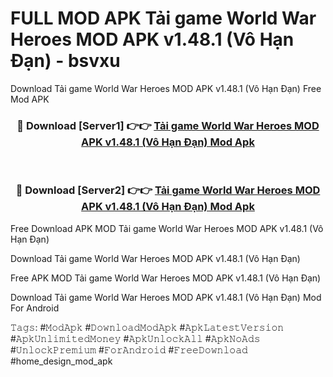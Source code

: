 # FULL MOD APK Tải game World War Heroes MOD APK v1.48.1 (Vô Hạn Đạn) - bsvxu
Download Tải game World War Heroes MOD APK v1.48.1 (Vô Hạn Đạn) Free Mod APK

<div align="center">
<h3>🔴 Download [Server1] 👉👉 <a href="https://apk-comot.site?title=Tải_game_World_War_Heroes_MOD_APK_v1.48.1_(Vô_Hạn_Đạn)">Tải game World War Heroes MOD APK v1.48.1 (Vô Hạn Đạn) Mod Apk</a></h3><br>

<h3>🔴 Download [Server2] 👉👉 <a href="https://apk-comot.site?title=Tải_game_World_War_Heroes_MOD_APK_v1.48.1_(Vô_Hạn_Đạn)">Tải game World War Heroes MOD APK v1.48.1 (Vô Hạn Đạn) Mod Apk</a></h3>
</div>


Free Download APK MOD Tải game World War Heroes MOD APK v1.48.1 (Vô Hạn Đạn)

Download Tải game World War Heroes MOD APK v1.48.1 (Vô Hạn Đạn) 

Free APK MOD Tải game World War Heroes MOD APK v1.48.1 (Vô Hạn Đạn) 

Download Tải game World War Heroes MOD APK v1.48.1 (Vô Hạn Đạn) Mod For Android

𝚃𝚊𝚐𝚜: #𝙼𝚘𝚍𝙰𝚙𝚔 #𝙳𝚘𝚠𝚗𝚕𝚘𝚊𝚍𝙼𝚘𝚍𝙰𝚙𝚔 #𝙰𝚙𝚔𝙻𝚊𝚝𝚎𝚜𝚝𝚅𝚎𝚛𝚜𝚒𝚘𝚗 #𝙰𝚙𝚔𝚄𝚗𝚕𝚒𝚖𝚒𝚝𝚎𝚍𝙼𝚘𝚗𝚎𝚢 #𝙰𝚙𝚔𝚄𝚗𝚕𝚘𝚌𝚔𝙰𝚕𝚕 #𝙰𝚙𝚔𝙽𝚘𝙰𝚍𝚜 #𝚄𝚗𝚕𝚘𝚌𝚔𝙿𝚛𝚎𝚖𝚒𝚞𝚖 #𝙵𝚘𝚛𝙰𝚗𝚍𝚛𝚘𝚒𝚍 #𝙵𝚛𝚎𝚎𝙳𝚘𝚠𝚗𝚕𝚘𝚊𝚍 #home_design_mod_apk